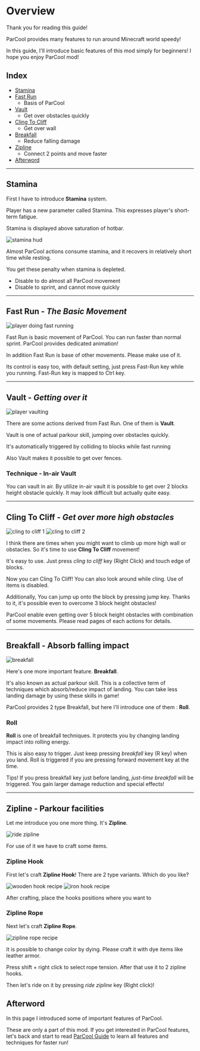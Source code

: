# Overview

Thank you for reading this guide!

ParCool provides many features to run around Minecraft world speedy!

In this guide, I'll introduce basic features of this mod simply for beginners!
I hope you enjoy ParCool mod!

## Index

- [Stamina](#stamina)
- [Fast Run](#fast-run---the-basic-movement)
    - Basis of ParCool
- [Vault](#vault---getting-over-it)
    - Get over obstacles quickly
- [Cling To Cliff](#cling-to-cliff---get-over-more-high-obstacles)
    - Get over wall
- [Breakfall](#breakfall---absorb-falling-impact)
    - Reduce falling damage
- [Zipline](#zipline---parkour-facilities)
    - Connect 2 points and move faster
- [Afterword](#afterword)

---

## Stamina

First I have to introduce **Stamina** system.

Player has a new parameter called Stamina.
This expresses player's short-term fatigue.

Stamina is displayed above saturation of hotbar.

![stamina hud](resources/stamina_hud.png)

Almost ParCool actions consume stamina, and it recovers in relatively short time while resting.

You get these penalty when stamina is depleted.

- Disable to do almost all ParCool movement
- Disable to sprint, and cannot move quickly

---

## Fast Run - *The Basic Movement*

![player doing fast running](resources/actions/FastRun.png)

Fast Run is basic movement of ParCool. You can run faster than normal sprint.
ParCool provides dedicated animation!

In addition Fast Run is base of other movements. Please make use of it.

Its control is easy too, with default setting, just press Fast-Run key while you running. Fast-Run key is mapped to Ctrl
key.

---

## Vault - *Getting over it*

![player vaulting](resources/actions/SpeedVault.png)

There are some actions derived from Fast Run.
One of them is **Vault**.

Vault is one of actual parkour skill, jumping over obstacles quickly.

It's automatically triggered by colliding to blocks while fast running

Also Vault makes it possible to get over fences.

### Technique - In-air Vault

You can vault in air. By utilize in-air vault it is possible to get over 2 blocks height obstacle quickly.
It may look difficult but actually quite easy.

---

## Cling To Cliff - *Get over more high obstacles*

![cling to cliff 1](resources/actions/ClingToCliff1.png)
![cling to cliff 2](resources/actions/ClingToCliff2.png)

I think there are times when you might want to climb up more high wall or obstacles.
So it's time to use **Cling To Cliff** movement!

It's easy to use. Just press *cling to cliff* key (Right Click) and touch edge of blocks.

Now you can Cling To Cliff! You can also look around while cling. Use of items is disabled.

Additionally, You can jump up onto the block by pressing jump key. Thanks to it, it's possible even to overcome 3 block
height obstacles!

ParCool enable even getting over 5 block height obstacles with combination of some movements. Please read pages of each
actions for details.

---

## Breakfall - Absorb falling impact

![breakfall](resources/actions/Breakfall-Tap.png)

Here's one more important feature. **Breakfall**.

It's also known as actual parkour skill. This is a collective term of techniques which absorb/reduce impact of landing.
You can take less landing damage by using these skills in game!

ParCool provides 2 type Breakfall, but here I'll introduce one of them : **Roll**.

### Roll

**Roll** is one of breakfall techniques. It protects you by changing landing impact into rolling energy.

This is also easy to trigger. Just keep pressing *breakfall* key (R key) when you land. Roll is triggered if you are
pressing forward movement key at the time.

Tips! If you press breakfall key just before landing, *just-time breakfall* will be triggered. You gain larger damage
reduction and special effects!

---

## Zipline - Parkour facilities

Let me introduce you one more thing. It's **Zipline**.

![ride zipline](resources/actions/RideZipline.png)

For use of it we have to craft some items.

### Zipline Hook

First let's craft **Zipline Hook**!
There are 2 type variants. Which do you like?

![wooden hook recipe](resources/recipes/wooden_hook.png)
![iron hook recipe](resources/recipes/iron_hook.png)

After crafting, place the hooks positions where you want to

### Zipline Rope

Next let's craft **Zipline Rope**.

![zipline rope recipe](resources/recipes/zipline_rope.png)

It is possible to change color by dying. Please craft it with dye items like leather armor.

Press shift + right click to select rope tension. After that use it to 2 zipline hooks.

Then let's ride on it by pressing *ride zipline* key (Right click)!

## Afterword

In this page I introduced some of important features of ParCool.

These are only a part of this mod. If you get interested in ParCool features, let's back and start to
read [ParCool Guide](Introduction.md) to learn all features and techniques for faster run!
